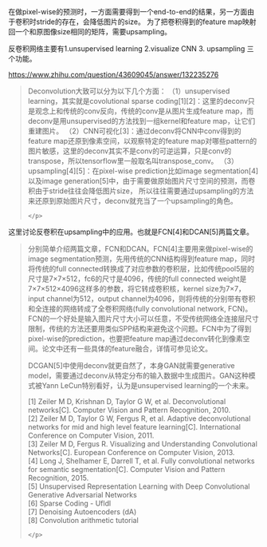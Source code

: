 在做pixel-wise的预测时，一方面需要得到一个end-to-end的结果，另一方面由于卷积时stride的存在，会降低图片的size。
为了把卷积得到的feature map映射回一个和原图像size相同的矩阵，需要upsampling。

反卷积网络主要有1.unsupervised learning 2.visualize CNN 3. upsampling 三个功能。

https://www.zhihu.com/question/43609045/answer/132235276

<blockquote>
    <p>
Deconvolution大致可以分为以下几个方面：  
（1）unsupervised learning，其实就是covolutional sparse coding[1][2]：这里的deconv只是观念上和传统的conv反向，传统的conv是从图片生成feature map，而deconv是用unsupervised的方法找到一组kernel和feature map，让它们重建图片。  
（2）CNN可视化[3]：通过deconv将CNN中conv得到的feature map还原到像素空间，以观察特定的feature map对哪些pattern的图片敏感，这里的deconv其实不是conv的可逆运算，只是conv的transpose，所以tensorflow里一般取名叫transpose_conv。  
（3）upsampling[4][5]：在pixel-wise prediction比如image segmentation[4]以及image generation[5]中，由于需要做原始图片尺寸空间的预测，而卷积由于stride往往会降低图片size， 所以往往需要通过upsampling的方法来还原到原始图片尺寸，deconv就充当了一个upsampling的角色。   


    </p>
</blockquote>

这里讨论反卷积在upsampling中的应用。也就是FCN[4]和DCAN[5]两篇文章。

<blockquote>
    <p>

分别简单介绍两篇文章，FCN和DCAN。FCN[4]主要用来做pixel-wise的image segmentation预测，先用传统的CNN结构得到feature map，同时将传统的full connected转换成了对应参数的卷积层，比如传统pool5层的尺寸是7×7×512，fc6的尺寸是4096，传统的full connected weight是7×7×512×4096这样多的参数，将它转成卷积核，kernel size为7×7，input channel为512，output channel为4096，则将传统的分别带有卷积和全连接的网络转成了全卷积网络(fully convolutional network, FCN)。FCN的一个好处是输入图片尺寸大小可以任意，不受传统网络全连接层尺寸限制，传统的方法还要用类似SPP结构来避免这个问题。FCN中为了得到pixel-wise的prediction，也要把feature map通过deconv转化到像素空间。论文中还有一些具体的feature融合，详情可参见论文。   

DCGAN[5]中使用deconv就更自然了，本身GAN就需要generative model，需要通过deconv从特定分布的输入数据中生成图片。GAN这种模式被Yann LeCun特别看好，认为是unsupervised learning的一个未来。   


[1] Zeiler M D, Krishnan D, Taylor G W, et al. Deconvolutional networks[C]. Computer Vision and Pattern Recognition, 2010.  
[2] Zeiler M D, Taylor G W, Fergus R, et al. Adaptive deconvolutional networks for mid and high level feature learning[C]. International Conference on Computer Vision, 2011.   
[3] Zeiler M D, Fergus R. Visualizing and Understanding Convolutional Networks[C]. European Conference on Computer Vision, 2013.   
[4] Long J, Shelhamer E, Darrell T, et al. Fully convolutional networks for semantic segmentation[C]. Computer Vision and Pattern Recognition, 2015.   
[5] Unsupervised Representation Learning with Deep Convolutional Generative Adversarial Networks   
[6] Sparse Coding - Ufldl   
[7] Denoising Autoencoders (dA)   
[8] Convolution arithmetic tutorial  

    </p>
</blockquote>

